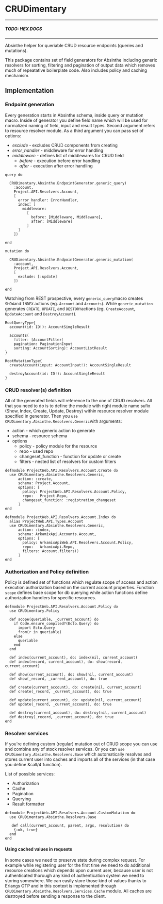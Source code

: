 # CRUDimentary
-------------------------

##### TODO: HEX DOCS
-------------------------

Absinthe helper for queriable CRUD resource endpoints (queries and mutations). 

This package contains set of field generators for Absinthe including generic resolvers for sorting, filtering and pagination of output data which removes much of repeatative boilerplate code. Also includes policy and caching mechanism.

## Implementation

### Endpoint generation

Every generation starts in Absinthe schema, inside query or mutation macro. Inside of generator you define field name which will be used for normalized naming of field, input and result types. Second argument refers to resource resolver module. As a third argument you can pass set of options:
  * _exclude_ - excludes CRUD components from creating
  * _error_handler_ - middleware for error handling
  * _middleware_ - defines list of middlewares for CRUD field
    * _before_ - execution before error handling
    * _after_ - execution after error handling

```
query do

  CRUDimentary.Absinthe.EndpointGenerator.generic_query(
    :account,
    Project.API.Resolvers.Account,
    [
      error_handler: ErrorHandler,
      index: [
        middleware:
          [
            before: [Middleware, Middleware],
            after: [Middleware]
          ]
      ]
    ])

end
```

```
mutation do

  CRUDimentary.Absinthe.EndpointGenerator.generic_mutation(
    :account,
    Project.API.Resolvers.Account,
    [
      exclude: [:update]
    ])

end
```

Watching from REST prospective, every `generic_query`macro creates `SHOW`and `INDEX` actions (eg. `Account` and `Accounts`). While `generic_mutation` generates `CREATE`, `UPDATE`, and `DESTORY`actions (eg. `CreateAccount`, `UpdateAccount` and `DestroyAccount`).

```
RootQueryType{
  account(id: ID!): AccountSingleResult

  accounts(
    filter: [AccountFilter]
    pagination: PaginationInput
    sorting: AccountSorting): AccountListResult
}

RootMutationType{
  createAccount(input: AccountInput!): AccountSingleResult

  destroyAccount(id: ID!): AccountSingleResult
}
```


### CRUD resolver(s) definition

All of the generated fields will reference to the one of CRUD resolvers. All that you need to do is to define the module with right module name sufix (Show, Index, Create, Update, Destroy) within resource resolver module specified in generator. Then you `use CRUDimentary.Absinthe.Resolvers.Generic`with arguments:
  * action - which generic action to generate
  * schema - resource schema
  * options
    * policy - policy module for the resource
    * repo - used repo
    * changeset_function - function for update or create
    * filters - nested list of resolvers for custom filters
```
defmodule ProjectWeb.API.Resolvers.Account.Create do
  use CRUDimentary.Absinthe.Resolvers.Generic,
      action: :create,
      schema: Project.Account,
      options: [
        policy: ProjectWeb.API.Resolvers.Account.Policy,
        repo:   Project.Repo,
        changeset_function: :registration_changeset
      ]
end

defmodule ProjectWeb.API.Resolvers.Account.Index do
  alias ProjectWeb.API.Types.Account
  use CRUDimentary.Absinthe.Resolvers.Generic,
      action: :index,
      schema: ArkamixApi.Accounts.Account,
      options: [
        policy: ArkamixApiWeb.API.Resolvers.Account.Policy,
        repo:   ArkamixApi.Repo,
        filters: Account.filters()
      ]
end
```

### Authorization and Policy definition

Policy is defined set of functions which regulate scope of access and action execution authorization based on the current account properties. Function `scope` defines base scope for db querying while action functions define authorization handlers for specific resources.
```
defmodule ProjectWeb.API.Resolvers.Account.Policy do
  use CRUDimentary.Policy

  def scope(queriable, _current_account) do
    if Code.ensure_compiled?(Ecto.Query) do
      import Ecto.Query
      from(r in queriable)
    else
      queriable
    end
  end

  def index(current_account), do: index(nil, current_account)
  def index(record, current_account), do: show(record, current_account)

  def show(current_account), do: show(nil, current_account)
  def show(_record, _current_account), do: true

  def create(current_account), do: create(nil, current_account)
  def create(_record, _current_account), do: true

  def update(current_account), do: update(nil, current_account)
  def update(_record, _current_account), do: true

  def destroy(current_account), do: destroy(nil, current_account)
  def destroy(_record, _current_account), do: true
end
```

### Resolver services

If you're defining custom (regular) mutation out of CRUD scope you can use and combine any of stock resolver services. Or you can `use CRUDimentary.Absinthe.Resolvers.Base` which automatically resolves and stores current user into caches and imports all of the services (in that case you define &call/4 function).

List of possible services:
  * Authorization
  * Cache
  * Pagination
  * Querying
  * Result formatter

```
defmodule ProjectWeb.API.Resolvers.Account.CustomMutation do
  use CRUDimentary.Absinthe.Resolvers.Base

   def call(current_account, parent, args, resolution) do
    {:ok, true}
  end
end
```
#### Using cached values in requests

In some cases we need to preserve state during complex request. For example while registering user for the first time we need to do additional resource creations which depends upon current user, because user is not authenticated thorough any kind of authentication system we need to storing somewhere. We can easily store those kind of values thanks to Erlangs OTP and in this context is implemented through `CRUDimentary.Absinthe.Resolvers.Services.Cache` module. All caches are destroyed before sending a response to the client.
